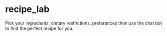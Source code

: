 # recipe_lab
Pick your ingredients, dietary restrictions, preferences then use the chat bot to find the perfect recipe for you.
